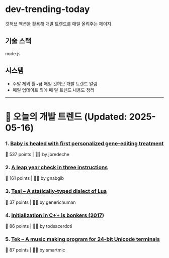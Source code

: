 # dev-trending-today
깃허브 액션을 활용해 개발 트렌드를 매일 올려주는 페이지

## 기술 스택
node.js
## 시스템
- 주말 제외 월~금 매일 깃허브 개발 트렌드 알림
- 매일 업데이트 외에 매 달 트렌드 내용도 정리
---

# 📰 오늘의 개발 트렌드 (Updated: 2025-05-16)

### 1. [Baby is healed with first personalized gene-editing treatment](https://www.nytimes.com/2025/05/15/health/gene-editing-personalized-rare-disorders.html)
💬 537 points | 🧑‍💻 by jbredeche

### 2. [A leap year check in three instructions](https://hueffner.de/falk/blog/a-leap-year-check-in-three-instructions.html)
💬 161 points | 🧑‍💻 by gnabgib

### 3. [Teal – A statically-typed dialect of Lua](https://teal-language.org/)
💬 37 points | 🧑‍💻 by generichuman

### 4. [Initialization in C++ is bonkers (2017)](https://blog.tartanllama.xyz/initialization-is-bonkers/)
💬 86 points | 🧑‍💻 by todsacerdoti

### 5. [Tek – A music making program for 24-bit Unicode terminals](https://codeberg.org/unspeaker/tek)
💬 87 points | 🧑‍💻 by smartmic

